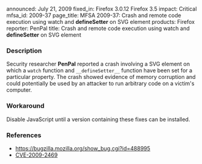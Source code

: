 announced: July 21, 2009
fixed_in: Firefox 3.0.12
          Firefox 3.5
impact: Critical
mfsa_id: 2009-37
page_title: MFSA 2009-37: Crash and remote code execution using watch and __defineSetter__ on SVG element
products: Firefox
reporter: PenPal
title: Crash and remote code execution using watch and __defineSetter__ on SVG element

<h3>Description</h3>

<p>Security researcher <strong>PenPal</strong> reported a crash
involving a SVG element on which a <code>watch</code> function
and <code>__defineSetter__</code> function have been set for a
particular property.  The crash showed evidence of memory corruption
and could potentially be used by an attacker to run arbitrary code on
a victim's computer.</p>

<h3>Workaround</h3>

<p>Disable JavaScript until a version containing these fixes can be
installed.</p>

<h3>References</h3>

<ul>
  <li><a href="https://bugzilla.mozilla.org/show_bug.cgi?id=488995">https://bugzilla.mozilla.org/show_bug.cgi?id=488995</a></li>
  <li><a class="ex-ref" href="http://cve.mitre.org/cgi-bin/cvename.cgi?name=CVE-2009-2469">CVE-2009-2469</a></li>
</ul>



